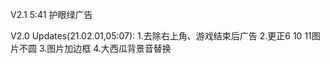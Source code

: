 V2.1 5:41
护眼绿广告


V2.0 Updates(21.02.01,05:07):
1.去除右上角、游戏结束后广告
2.更正6 10 11图片不圆
3.图片加边框
4.大西瓜背景音替换


